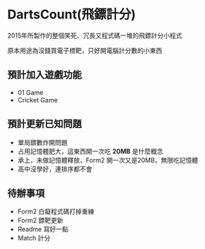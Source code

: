 # DartsCount(飛鏢計分)

2015年所製作的整個笑死、冗長又程式碼一堆的飛鏢計分小程式

原本用途為沒錢買電子標靶，只好開電腦計分數的小東西

## 預計加入遊戲功能
   * 01 Game
   * Cricket Game
## 預計更新已知問題
* 單局鏢數炸開問題
* 占用記憶體肥大，這東西開一次吃 **20MB** 是什麼概念
* 承上，未做記憶體釋放，Form2 開一次又是20MB，無限吃記憶體
* 高中沒學好，連排序都不會
## 待辦事項
* Form2 白癡程式碼打掉重練
* Form2 鏢靶更新
* Readme 寫好一點
* Match 計分
